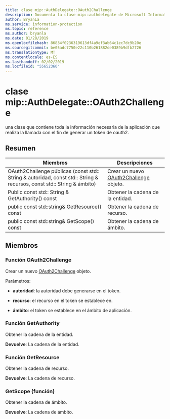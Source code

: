 ```yaml
---
title: clase mip::AuthDelegate::OAuth2Challenge
description: Documenta la clase mip::authdelegate de Microsoft Information Protection (MIP) SDK.
author: BryanLa
ms.service: information-protection
ms.topic: reference
ms.author: bryanla
ms.date: 01/28/2019
ms.openlocfilehash: 86834f0236319613df4a9ef3ab64c1ec7dc9b20e
ms.sourcegitcommit: be05adc7750e22c110b261882de0389b9dfb2726
ms.translationtype: MT
ms.contentlocale: es-ES
ms.lasthandoff: 02/02/2019
ms.locfileid: "55652360"
---
```

# <a name="class-mipauthdelegateoauth2challenge"></a>clase mip::AuthDelegate::OAuth2Challenge 
una clase que contiene toda la información necesaria de la aplicación que realiza la llamada con el fin de generar un token de oauth2.
  
## <a name="summary"></a>Resumen
 Miembros                        | Descripciones                                
--------------------------------|---------------------------------------------
OAuth2Challenge públicas (const std:: String & autoridad, const std:: String & recursos, const std:: String & ámbito)  |  Crear un nuevo [OAuth2Challenge](class_mip_authdelegate_oauth2challenge.md) objeto.
Public const std:: String & GetAuthority() const  |  Obtener la cadena de la entidad.
public const std::string& GetResource() const  |  Obtener la cadena de recurso.
public const std::string& GetScope() const  |  Obtener la cadena de ámbito.
  
## <a name="members"></a>Miembros
  
### <a name="oauth2challenge-function"></a>Función OAuth2Challenge
Crear un nuevo [OAuth2Challenge](class_mip_authdelegate_oauth2challenge.md) objeto.

Parámetros:  
* **autoridad**: la autoridad debe generarse en el token. 


* **recurso**: el recurso en el token se establece en. 


* **ámbito**: el token se establece en el ámbito de aplicación.


  
### <a name="getauthority-function"></a>Función GetAuthority
Obtener la cadena de la entidad.

  
**Devuelve**: La cadena de la entidad.
  
### <a name="getresource-function"></a>Función GetResource
Obtener la cadena de recurso.

  
**Devuelve**: La cadena de recurso.
  
### <a name="getscope-function"></a>GetScope (función)
Obtener la cadena de ámbito.

  
**Devuelve**: La cadena de ámbito.